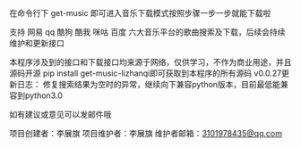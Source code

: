 在命令行下
get-music
即可进入音乐下载模式按照步骤一步一步就能下载啦

支持 网易 qq 酷狗 酷我 咪咕 百度 六大音乐平台的歌曲搜索及下载，后续会持续维护和更新接口

本程序涉及到的接口和下载接口均来源于网络，仅供学习，不作为商业用途，并且源码开源 pip install get-music-lizhanqi即可获取到本程序的所有源码
v0.0.27更新日志：
修复搜索结果为空时的异常，继续向下兼容python版本，目前最低能兼容到python3.0

如有建议或意见可以发邮件哦

项目创建者：李展旗
项目维护者：李展旗
维护者邮箱：3101978435@qq.com